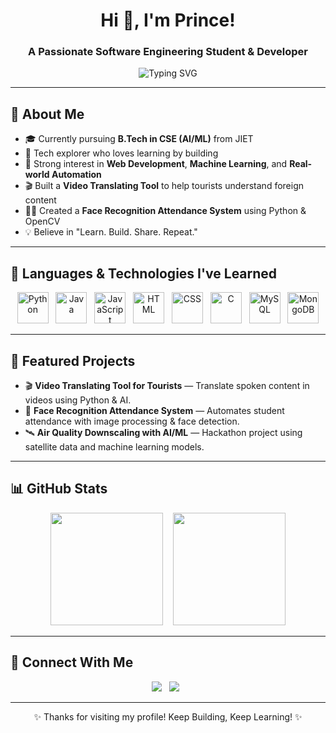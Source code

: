 <h1 align="center">Hi 👋, I'm Prince!</h1>
<h3 align="center">A Passionate Software Engineering Student & Developer</h3>

<p align="center">
  <img src="https://readme-typing-svg.herokuapp.com?font=Fira+Code&size=22&pause=1000&color=61DAFB&center=true&vCenter=true&width=435&lines=Exploring+AI%2FML+%F0%9F%94%AC;Building+web+apps+%F0%9F%92%BB;Sharing+my+coding+journey+%F0%9F%93%9D%EF%B8%8F" alt="Typing SVG" />
</p>

---

## 🚀 About Me

- 🎓 Currently pursuing **B.Tech in CSE (AI/ML)** from JIET
- 🧠 Tech explorer who loves learning by building
- 🎯 Strong interest in **Web Development**, **Machine Learning**, and **Real-world Automation**
- 🎬 Built a **Video Translating Tool** to help tourists understand foreign content
- 👨‍🏫 Created a **Face Recognition Attendance System** using Python & OpenCV
- 💡 Believe in "Learn. Build. Share. Repeat."

---

## 🧠 Languages & Technologies I've Learned

<p align="center">
  <img src="https://cdn.jsdelivr.net/gh/devicons/devicon/icons/python/python-original.svg" height="50" alt="Python"/>
  &nbsp;
  <img src="https://cdn.jsdelivr.net/gh/devicons/devicon/icons/java/java-original.svg" height="50" alt="Java"/>
  &nbsp;
  <img src="https://cdn.jsdelivr.net/gh/devicons/devicon/icons/javascript/javascript-original.svg" height="50" alt="JavaScript"/>
  &nbsp;
  <img src="https://cdn.jsdelivr.net/gh/devicons/devicon/icons/html5/html5-original.svg" height="50" alt="HTML"/>
  &nbsp;
  <img src="https://cdn.jsdelivr.net/gh/devicons/devicon/icons/css3/css3-original.svg" height="50" alt="CSS"/>
  &nbsp;
  <img src="https://cdn.jsdelivr.net/gh/devicons/devicon/icons/c/c-original.svg" height="50" alt="C"/>
  &nbsp;
  <img src="https://cdn.jsdelivr.net/gh/devicons/devicon/icons/mysql/mysql-original.svg" height="50" alt="MySQL"/>
  &nbsp;
  <img src="https://cdn.jsdelivr.net/gh/devicons/devicon/icons/mongodb/mongodb-original.svg" height="50" alt="MongoDB"/>
</p>

---

## 📂 Featured Projects

- 🎬 **Video Translating Tool for Tourists** — Translate spoken content in videos using Python & AI.
- 🧠 **Face Recognition Attendance System** — Automates student attendance with image processing & face detection.
- 🛰️ **Air Quality Downscaling with AI/ML** — Hackathon project using satellite data and machine learning models.

---

## 📊 GitHub Stats

<p align="center">
  <img src="https://github-readme-stats.vercel.app/api?username=Prince9193&show_icons=true&theme=tokyonight" height="180"/>
  &nbsp;&nbsp;
  <img src="https://github-readme-stats.vercel.app/api/top-langs/?username=Prince9193&layout=compact&theme=tokyonight" height="180"/>
</p>

---

## 🔗 Connect With Me

<p align="center">
  <a href="mailto:princesingh919305@gmail.com"><img src="https://img.shields.io/badge/Email-D14836?style=for-the-badge&logo=gmail&logoColor=white" /></a>
  &nbsp;
  <a href="https://www.linkedin.com/in/prince-singh-rathore-65a870205/"><img src="https://img.shields.io/badge/LinkedIn-blue?style=for-the-badge&logo=linkedin&logoColor=white" /></a>
  &nbsp;
</p>

---

<p align="center">✨ Thanks for visiting my profile! Keep Building, Keep Learning! ✨</p>
